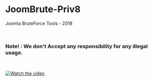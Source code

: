 # JoomBrute-Priv8
Joomla BruteForce Tools - 2018


<br>
<h3>Note! : We don't Accept any responsibility for any illegal usage.</h3>
<br>

[![Watch the video](https://raw.githubusercontent.com/04x/JoomBrute/master/joombrute.PNG)](https://www.youtube.com/watch?v=Pj3nFtiseLI)
<br>


<br><br>
